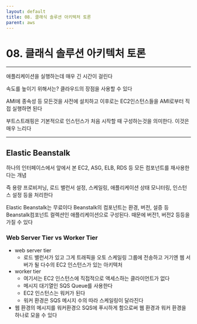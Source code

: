 ```yaml
---
layout: default
title: 08. 클래식 솔루션 아키텍처 토론
parent: aws
---
```

# 08. 클래식 솔루션 아키텍처 토론
---

애플리케이션을 실행하는데 매우 긴 시간이 걸린다

속도를 높이기 위해서는?
클라우드의 장점을 사용할 수 있다

AMI에 종속성 등 모든것을 사전에 설치하고 이후로는 EC2인스턴스들을 AMI로부터 직접 실행하면 된다

부트스트래핑은 기본적으로 인스턴스가 처음 시작할 때 구성하는것을 의미한다. 이것은 매우 느리다

---

## Elastic Beanstalk

하나의 인터페이스에서 앞에서 본 EC2, ASG, ELB, RDS 등 모든 컴포넌트를 재사용한다는 개념

즉 용량 프로비저닝, 로드 밸런서 설정, 스케일링, 애플리케이션 상태 모니터링, 인스턴스 설정 등을 처리한다

Elastic Beanstalk는 무료이다
Beanstalk의 컴포넌트는 환경, 버전, 설증 등 Beanstalk컴포넌트 컬렉션인 애플리케이션으로 구성된다.
때문에 버전1, 버전2 등등을 가질 수 있다

### Web Server Tier vs Worker Tier

- web server tier
	- 로드 밸런서가 있고 그게 트래픽을 오토 스케일링 그룹에 전송하고 거기엔 웹 서버가 될 다수의 EC2 인스턴스가 있는 아키텍처
- worker tier
	- 여기서는 EC2 인스턴스에 직접적으로 액세스하는 클라이언트가 없다
	- 메시지 대기열인 SQS Queue를 사용한다
	- EC2 인스턴스는 워커가 된다
	- 워커 환경은 SQS 메시지 수의 따라 스케일링이 달라진다
- 웹 환경의 메시지를 워커환경으 SQS에 푸시하게 함으로써 웹 환경과 워커 환경을 하나로 모을 수 있다
